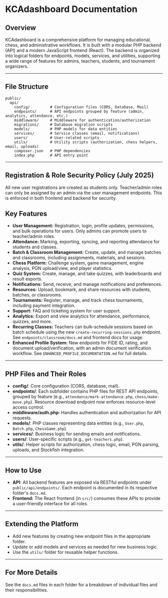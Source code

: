 # KCAdashboard Documentation

## Overview

KCAdashboard is a comprehensive platform for managing educational, chess, and administrative workflows. It is built with a modular PHP backend (API) and a modern JavaScript frontend (React). The backend is organized into logical folders for endpoints, models, services, and utilities, supporting a wide range of features for admins, teachers, students, and tournament organizers.

---

## File Structure

```
public/
  api/
    config/         # Configuration files (CORS, Database, Mail)
    endpoints/      # API endpoints grouped by feature (admin, analytics, attendance, etc.)
    middleware/     # Middleware for authentication/authorization
    migrations/     # Database migration scripts
    models/         # PHP models for data entities
    services/       # Service classes (email, notifications)
    users/          # User-related scripts
    utils/          # Utility scripts (authorization, chess helpers, email, uploads)
    composer.json   # PHP dependencies
    index.php       # API entry point
```

---


## Registration & Role Security Policy (July 2025)
All new user registrations are created as students only. Teacher/admin roles can only be assigned by an admin via the user management endpoints. This is enforced in both frontend and backend for security.

## Key Features

- **User Management:** Registration, login, profile updates, permissions, and bulk operations for users. Only admins can promote users to teacher/admin roles.
- **Attendance:** Marking, exporting, syncing, and reporting attendance for students and classes.
- **Batch & Classroom Management:** Create, update, and manage batches and classrooms, including assignments, materials, and sessions.
- **Chess Platform:** Challenge system, game management, engine analysis, PGN upload/view, and player statistics.
- **Quiz System:** Create, manage, and take quizzes, with leaderboards and result exports.
- **Notifications:** Send, receive, and manage notifications and preferences.
- **Resources:** Upload, bookmark, and share resources with students, batches, or classrooms.
- **Tournaments:** Register, manage, and track chess tournaments, including payment integration.
- **Support:** FAQ and ticketing system for user support.
- **Analytics:** Export and view analytics for attendance, performance, quizzes, and more.
- **Recurring Classes:** Teachers can bulk-schedule sessions based on batch schedule using the new `create-recurring-sessions.php` endpoint. See `endpoints/classroom/docs.md` and frontend docs for usage.
- **Enhanced Profile System:** New endpoints for FIDE ID, rating, and document upload/verification, with an admin document verification workflow. See `ENHANCED_PROFILE_DOCUMENTATION.md` for full details.

---

## PHP Files and Their Roles

- **config/**: Core configuration (CORS, database, mail).
- **endpoints/**: Each subfolder contains PHP files for REST API endpoints, grouped by feature (e.g., `attendance/mark-attendance.php`, `chess/make-move.php`). Resource download endpoint now enforces resource-level access control.
- **middleware/auth.php**: Handles authentication and authorization for API requests.
- **models/**: PHP classes representing data entities (e.g., `User.php`, `Batch.php`, `ChessGame.php`).
- **services/**: Business logic for sending emails and notifications.
- **users/**: User-specific scripts (e.g., `get-teachers.php`).
- **utils/**: Helper scripts for authorization, chess logic, email, PGN parsing, uploads, and Stockfish integration.

---

## How to Use

- **API:** All backend features are exposed via RESTful endpoints under `public/api/endpoints/`. Each endpoint is documented in its respective folder's `docs.md`.
- **Frontend:** The React frontend (in `src/`) consumes these APIs to provide a user-friendly interface for all roles.

---

## Extending the Platform

- Add new features by creating new endpoint files in the appropriate folder.
- Update or add models and services as needed for new business logic.
- Use the `utils/` folder for reusable helper functions.

---

## For More Details

See the `docs.md` files in each folder for a breakdown of individual files and their responsibilities.
